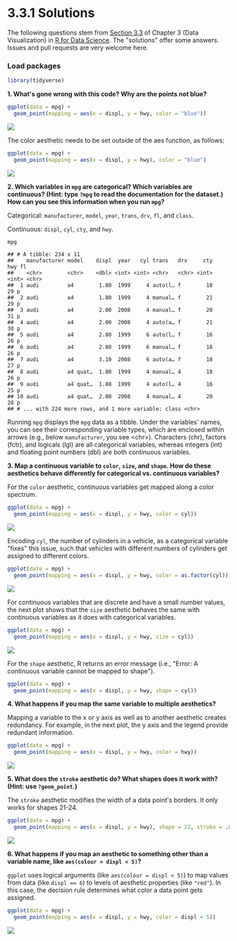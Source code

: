 3.3.1 Solutions
================

The following questions stem from [Section 3.3](http://r4ds.had.co.nz/data-visualisation.html#aesthetic-mappings) of Chapter 3 (Data Visualization) in [R for Data Science](http://r4ds.had.co.nz/). The "solutions" offer some answers. Issues and pull requests are very welcome here.

### Load packages

``` r
library(tidyverse)
```

**1. What's gone wrong with this code? Why are the points not blue?**

``` r
ggplot(data = mpg) +
  geom_point(mapping = aes(x = displ, y = hwy, color = "blue"))
```

<img src="3.3.1_files/figure-markdown_github/unnamed-chunk-1-1.png" style="display: block; margin: auto;" />

The color aesthetic needs to be set outside of the aes function, as follows:

``` r
ggplot(data = mpg) +
  geom_point(mapping = aes(x = displ, y = hwy), color = "blue")
```

<img src="3.3.1_files/figure-markdown_github/unnamed-chunk-2-1.png" style="display: block; margin: auto;" />

**2. Which variables in `mpg` are categorical? Which variables are continuous? (Hint: type `?mpg` to read the documentation for the dataset.) How can you see this information when you run `mpg`?**

Categorical: `manufacturer`, `model`, `year`, `trans`, `drv`, `fl`, and `class`.

Continuous: `displ`, `cyl`, `cty`, and `hwy`.

``` r
mpg
```

    ## # A tibble: 234 x 11
    ##    manufacturer model    displ  year   cyl trans   drv     cty   hwy fl   
    ##    <chr>        <chr>    <dbl> <int> <int> <chr>   <chr> <int> <int> <chr>
    ##  1 audi         a4        1.80  1999     4 auto(l… f        18    29 p    
    ##  2 audi         a4        1.80  1999     4 manual… f        21    29 p    
    ##  3 audi         a4        2.00  2008     4 manual… f        20    31 p    
    ##  4 audi         a4        2.00  2008     4 auto(a… f        21    30 p    
    ##  5 audi         a4        2.80  1999     6 auto(l… f        16    26 p    
    ##  6 audi         a4        2.80  1999     6 manual… f        18    26 p    
    ##  7 audi         a4        3.10  2008     6 auto(a… f        18    27 p    
    ##  8 audi         a4 quat…  1.80  1999     4 manual… 4        18    26 p    
    ##  9 audi         a4 quat…  1.80  1999     4 auto(l… 4        16    25 p    
    ## 10 audi         a4 quat…  2.00  2008     4 manual… 4        20    28 p    
    ## # ... with 224 more rows, and 1 more variable: class <chr>

Running `mpg` displays the `mpg` data as a tibble. Under the variables' names, you can see their corresponding variable types, which are enclosed within arrows (e.g., below `manufacturer`, you see &lt;chr&gt;). Characters (chr), factors (fctr), and logicals (lgl) are all categorical variables, whereas integers (int) and floating point numbers (dbl) are both continuous variables.

**3. Map a continuous variable to `color`, `size`, and `shape`. How do these aesthetics behave differently for categorical vs. continuous variables?**

For the `color` aesthetic, continuous variables get mapped along a color spectrum.

``` r
ggplot(data = mpg) +
  geom_point(mapping = aes(x = displ, y = hwy, color = cyl))
```

<img src="3.3.1_files/figure-markdown_github/unnamed-chunk-4-1.png" style="display: block; margin: auto;" />

Encoding `cyl`, the number of cylinders in a vehicle, as a categorical variable "fixes" this issue, such that vehicles with different numbers of cylinders get assigned to different colors.

``` r
ggplot(data = mpg) +
  geom_point(mapping = aes(x = displ, y = hwy, color = as.factor(cyl)))
```

<img src="3.3.1_files/figure-markdown_github/unnamed-chunk-5-1.png" style="display: block; margin: auto;" />

For continuous variables that are discrete and have a small number values, the next plot shows that the `size` aesthetic behaves the same with continuous variables as it does with categorical variables.

``` r
ggplot(data = mpg) +
  geom_point(mapping = aes(x = displ, y = hwy, size = cyl))
```

<img src="3.3.1_files/figure-markdown_github/unnamed-chunk-6-1.png" style="display: block; margin: auto;" />

For the `shape` aesthetic, R returns an error message (i.e., "Error: A continuous variable cannot be mapped to shape").

``` r
ggplot(data = mpg) +
  geom_point(mapping = aes(x = displ, y = hwy, shape = cyl))
```

**4. What happens if you map the same variable to multiple aesthetics?**

Mapping a variable to the x or y axis as well as to another aesthetic creates redundancy. For example, in the next plot, the y axis and the legend provide redundant information.

``` r
ggplot(data = mpg) +
  geom_point(mapping = aes(x = displ, y = hwy, color = hwy))
```

<img src="3.3.1_files/figure-markdown_github/unnamed-chunk-8-1.png" style="display: block; margin: auto;" />

**5. What does the `stroke` aesthetic do? What shapes does it work with? (Hint: use `?geom_point`.)**

The `stroke` aesthetic modifies the width of a data point's borders. It only works for shapes 21-24.

``` r
ggplot(data = mpg) +
  geom_point(mapping = aes(x = displ, y = hwy), shape = 22, stroke = .8)
```

<img src="3.3.1_files/figure-markdown_github/unnamed-chunk-9-1.png" style="display: block; margin: auto;" />

**6. What happens if you map an aesthetic to something other than a variable name, like `aes(colour = displ < 5)`?**

`ggplot` uses logical arguments (like `aes(colour = displ < 5)`) to map values from data (like `displ == 6`) to levels of aesthetic properties (like `"red"`). In this case, the decision rule determines what color a data point gets assigned.

``` r
ggplot(data = mpg) +
  geom_point(mapping = aes(x = displ, y = hwy, color = displ < 5))
```

![](3.3.1_files/figure-markdown_github/unnamed-chunk-10-1.png)
